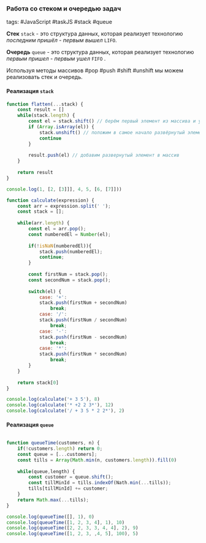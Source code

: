 ### Работа со стеком и очередью задач

tags: #JavaScript #taskJS #stack #queue

**Стек** `stack` - это структура данных, которая реализует технологию *последним пришёл - первым вышел* `LIFO`.

**Очередь** `queue` - это структура данных, которая реализует технологию *первым пришел - первым ушел* `FIFO` .

Используя методы массивов #pop #push #shift #unshift мы можем реализовать стек и очередь.

#### Реализация `stack`

```js flatten
function flatten(...stack) {
	const result = []
	while(stack.length) {
		const el = stack.shift() // берём первый элемент из массива и удалим его
		if (Array.isArray(el)) {
			stack.unshift() // положим в самое начало развёрнутый элемент
			continue
		}
		
		result.push(el) // добавим развернутый элемент в массив
	}
	
	return result
}

console.log(1, [2, [3]]], 4, 5, [6, [7]]))
```

```js polish notation
function calculate(expression) {
	const arr = expression.split(' ');
	const stack = [];
	
	while(arr.length) {
		const el = arr.pop();
		const numberedEl = Number(el);
		
		if(!isNaN(numberedEl)){
			stack.push(numberedEl);
			continue;
		}
		
		const firstNum = stack.pop();
		const secondNum = stack.pop();
		
		switch(el) {
			case: '+':
			stack.push(firstNum + secondNum)
				break;
			case: '/':
			stack.push(firstNum / secondNum)
				break;
			case: '-':
			stack.push(firstNum - secondNum)
				break;
			case: '*':
			stack.push(firstNum * secondNum)
				break;			
		}
	}
	
	return stack[0]
}

console.log(calculate('+ 3 5'), 8)
console.log(calculate('* +2 2 3*'), 12)
console.log(calculate('/ + 3 5 * 2 2*'), 2)
```

#### Реализация `queue`

```js queue

function queueTime(customers, n) {
	if(!customers.length) return 0;
	const queue = [...customers];
	const tills = Array(Math.min(n, customers.length)).fill(0)
	
	while(queue,length) {
		const customer = queue.shift();
		const tillMinId = tills.indexOf(Nath.min(...tills));
		tills[tillMinId] += customer;
	}
	return Math.max(...tills);
}

console.log(queueTime([], 1), 0)
console.log(queueTime([1, 2, 3, 4], 1), 10)
console.log(queueTime([2, 2, 3, 3, 4, 4], 2), 9)
console.log(queueTime([1, 2, 3, ,4, 5], 100), 5)
```

